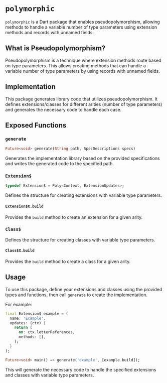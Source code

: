 # `polymorphic`

`polymorphic` is a Dart package that enables pseudopolymorphism, allowing methods to handle a variable number of type parameters using extension methods and records with unnamed fields.

## What is Pseudopolymorphism?

Pseudopolymorphism is a technique where extension methods route based on type parameters. This allows creating methods that can handle a variable number of type parameters by using records with unnamed fields.

## Implementation

This package generates library code that utilizes pseudopolymorphism. It defines extensions/classes for different arities (number of type parameters) and generates the necessary code to handle each case.

## Exposed Functions

### `generate`

```dart
Future<void> generate(String path, SpecDescriptions specs)
```

Generates the implementation library based on the provided specifications and writes the generated code to the specified path.

### `Extension$`

```dart
typedef Extension$ = Poly<Context, ExtensionUpdates>;
```

Defines the structure for creating extensions with variable type parameters.

#### `Extension$X.build`

Provides the `build` method to create an extension for a given arity.

### `Class$`

Defines the structure for creating classes with variable type parameters.

#### `Class$X.build`

Provides the `build` method to create a class for a given arity.

## Usage

To use this package, define your extensions and classes using the provided types and functions, then call `generate` to create the implementation.

For example:

```dart
final Extension$ example = (
  name: 'Example',
  updates: (ctx) {
    return (
      on: ctx.letterReferences,
      methods: [],
    );
  }
);

Future<void> main() => generate('example', [example.build]);
```

This will generate the necessary code to handle the specified extensions and classes with variable type parameters.